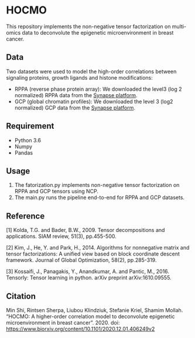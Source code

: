
HOCMO
=====

This repository implements the non-negative tensor factorization on multi-omics data to deconvolute the epigenetic microenvironment in breast cancer.

## Data

Two datasets were used to model the high-order correlations between signaling proteins, growth ligands and histone modifications:

- RPPA (reverse phase protein array): We downloaded the level3 (log 2 normalized) RPPA data from the [Synapse platform](https://www.synapse.org/#!Synapse:syn12555331).
- GCP (global chromatin profiles): We downloaded the level 3 (log2 normalized) GCP data from the [Synapse platform](https://www.synapse.org/#!Synapse:syn18491838).

## Requirement

  * Python 3.6
  * Numpy
  * Pandas

## Usage

1. The fatorization.py implements non-negative tensor factorization on RPPA and GCP tensors using NCP.
2. The main.py runs the pipeline end-to-end for RPPA and GCP datasets. 

## Reference

[1] Kolda, T.G. and Bader, B.W., 2009. Tensor decompositions and applications. SIAM review, 51(3), pp.455-500.

[2] Kim, J., He, Y. and Park, H., 2014. Algorithms for nonnegative matrix and tensor factorizations: A unified view based on block coordinate descent framework. Journal of Global Optimization, 58(2), pp.285-319.

[3] Kossaifi, J., Panagakis, Y., Anandkumar, A. and Pantic, M., 2016. Tensorly: Tensor learning in python. arXiv preprint arXiv:1610.09555.

## Citation

Min Shi, Rintsen Sherpa, Liubou Klindziuk, Stefanie Kriel, Shamim Mollah. “HOCMO: A higher-order correlation model to deconvolute epigenetic microenvironment in breast cancer”. 2020. doi: https://www.biorxiv.org/content/10.1101/2020.12.01.406249v2

